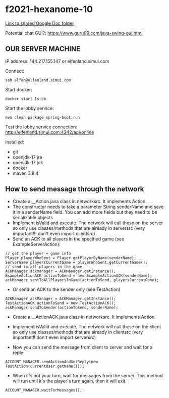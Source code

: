 # f2021-hexanome-10

[Link to shared Google Doc folder](https://drive.google.com/drive/folders/19WheCCSq9KSggepEXmfFJuBdx57oNWcC?usp=sharing)

Potential chat GUI?: https://www.guru99.com/java-swing-gui.html

## OUR SERVER MACHINE

IP address: 144.217.155.147 or elfenland.simui.com

Connect:
```
ssh elfen@elfenland.simui.com
```

Start docker: 
```
docker start ls-db
```

Start the lobby service: 
```
mvn clean package spring-boot:run
```

Test the lobby service connection: http://elfenland.simui.com:4242/api/online

Installed:
* git
* openjdk-17 jre
* openjdk-17 jdk
* docker
* maven 3.8.4

## How to send message through the network
* Create a __Action.java class in networksrc. It implements Action.
* The constructor needs to take a parameter String senderName and save it in a senderName field. You can add more fields but they need to be serializable objects
* Implement isValid and execute. The network will call these on the server so only use classes/methods that are already in serversrc (very important!!! don't even import clientsrc)
* Send an ACK to all players in the specified game (see ExampleServerAction):
```
// get the player + game info
Player playerWhoSent = Player.getPlayerByName(senderName);
ServerGame playersCurrentGame = playerWhoSent.getCurrentGame();
// send to all players in the game
ACKManager ackManager = ACKManager.getInstance();
ExampleActionACK actionToSend = new ExampleActionACK(senderName);
ackManager.sentToAllPlayersInGame(actionToSend, playersCurrentGame);
```
* Or send an ACK to the sender only (see TestAction)
```
ACKManager ackManager = ACKManager.getInstance();
TestActionACK actionToSend = new TestActionACK();
ackManager.sendToSender(actionToSend, senderName);
```

* Create a __ActionACK.java class in networksrc. It implements Action.
* Implement isValid and execute. The network will call these on the client so only use classes/methods that are already in clientsrc (very important!! don't even import serversrc)

* Now you can send the message from client to server and wait for a reply:
``` 
ACCOUNT_MANAGER.sendActionAndGetReply(new TestAction(currentUser.getName()));
```

* When it's not your turn, wait for messages from the server. This method will run until it's the player's turn again, then it will exit.
``` 
ACCOUNT_MANAGER.waitForMessages();
```
